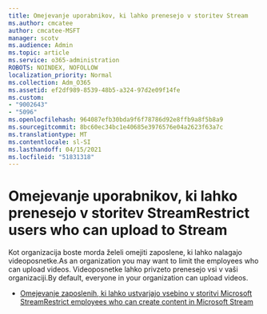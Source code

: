 ```yaml
---
title: Omejevanje uporabnikov, ki lahko prenesejo v storitev Stream
ms.author: cmcatee
author: cmcatee-MSFT
manager: scotv
ms.audience: Admin
ms.topic: article
ms.service: o365-administration
ROBOTS: NOINDEX, NOFOLLOW
localization_priority: Normal
ms.collection: Adm_O365
ms.assetid: ef2df989-8539-48b5-a324-97d2e09f14fe
ms.custom:
- "9002643"
- "5096"
ms.openlocfilehash: 964087efb30bda9f6f78786d92e8ffb9a8f5b8a9
ms.sourcegitcommit: 8bc60ec34bc1e40685e3976576e04a2623f63a7c
ms.translationtype: MT
ms.contentlocale: sl-SI
ms.lasthandoff: 04/15/2021
ms.locfileid: "51831318"
---
```

# <a name="restrict-users-who-can-upload-to-stream"></a><span data-ttu-id="92627-102">Omejevanje uporabnikov, ki lahko prenesejo v storitev Stream</span><span class="sxs-lookup"><span data-stu-id="92627-102">Restrict users who can upload to Stream</span></span>

<span data-ttu-id="92627-103">Kot organizacija boste morda želeli omejiti zaposlene, ki lahko nalagajo videoposnetke.</span><span class="sxs-lookup"><span data-stu-id="92627-103">As an organization you may want to limit the employees who can upload videos.</span></span> <span data-ttu-id="92627-104">Videoposnetke lahko privzeto prenesejo vsi v vaši organizaciji.</span><span class="sxs-lookup"><span data-stu-id="92627-104">By default, everyone in your organization can upload videos.</span></span>

- [<span data-ttu-id="92627-105">Omejevanje zaposlenih, ki lahko ustvarjajo vsebino v storitvi Microsoft Stream</span><span class="sxs-lookup"><span data-stu-id="92627-105">Restrict employees who can create content in Microsoft Stream</span></span>](https://docs.microsoft.com/stream/restrict-uploaders)
